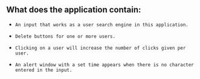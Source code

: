 ## What does the application contain:

* `An input that works as a user search engine in this application.`

* `Delete buttons for one or more users.`

* `Clicking on a user will increase the number of clicks given per user.`

* `An alert window with a set time appears when there is no character entered in the input.`
